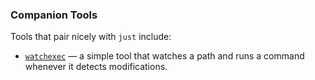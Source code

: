 ### Companion Tools

Tools that pair nicely with `just` include:

* [`watchexec`](https://github.com/mattgreen/watchexec) — a simple tool that watches a path and runs a command whenever it detects modifications.